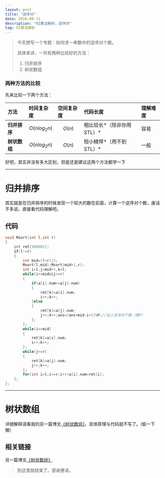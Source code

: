 ```yaml
---
layout: post
title: "逆序对"
date: 2016-09-11 
description: "OI算法解析，逆序对"
tag: OI算法解析
--- 
```


> 今天想写一个专题：如何求一串数中的逆序对个数。
>  
>  具体来讲，一共有两种比较好的方法：
>  1. 归并排序
>  2. 树状数组

### 两种方法的比较

先来比较一下两个方法：

| 方法 | 时间复杂度 | 空间复杂度 | 代码长度 | 理解难度 |  
| :-- | :-------- | :------- | :------ | :----- |  
| **归并排序** | $$ O(nlog_2n) $$ | $$ O(n) $$ | 相比较长*（除非你用STL）* | 容易 |  
| **树状数组** | $$ O(nlog_2n) $$ | $$ O(n) $$ | 短小精悍*（用不到STL）* | 一般 |  

好吧，其实并没有多大区别，但是还是建议这两个方法都学一下

***

# 归并排序

其实就是在归并排序的时候发现一个较大的数在前面，计算一个逆序对个数，废话不多说，直接看代码理解吧。

## 代码

```c++
void Msort(int l,int r)
{
	int ret[500002];
	if(l!=r)
	{
		int mid=(l+r)/2;
		Msort(l,mid);Msort(mid+1,r);
		int i=l,j=mid+1,k=l;
		while(i<=mid&&j<=r)
		{
			if(a[i].num<=a[j].num)
			{
				ret[k]=a[i].num;
				i++;k++;
			}else
			{
				ret[k]=a[j].num;
				j++;k++;ans=(ans+mid-i+1)%P;//加上逆序对个数（模P）
			};
		};
		while(i<=mid)
		{
			ret[k]=a[i].num;
			i++;k++;
		};
		while(j<=r)
		{
			ret[k]=a[j].num;
			j++;k++;
		};
		for(int i=l;i<=r;i++)a[i].num=ret[i];
	};
};
```

***

# 树状数组

详细解释请看我的另一篇博文[《树状数组》](https://darkkris.github.io/2016/08/树状数组/)，具体原理与代码就不写了。(偷一下懒）

## 相关链接

另一篇博文[《树状数组》](https://darkkris.github.io/2016/08/树状数组/)

> 到这里就结束了。感谢惠读。
